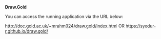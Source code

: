**Draw.Gold**

You can access the running application via the URL below:

http://doc.gold.ac.uk/~mrahm024/draw.gold/index.html
OR
https://syedur-r.github.io/draw.gold/
